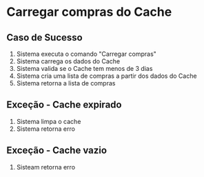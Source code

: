 # Carregar compras do Cache

## Caso de Sucesso
1. Sistema executa o comando "Carregar compras"
2. Sistema carrega os dados do Cache
3. Sistema valida se o Cache tem menos de 3 dias
4. Sistema cria uma lista de compras a partir dos dados do Cache
5. Sistema retorna a lista de compras

## Exceção - Cache expirado
1. Sistema limpa o cache
2. Sistema retorna erro

## Exceção - Cache vazio
1. Sisteam retorna erro